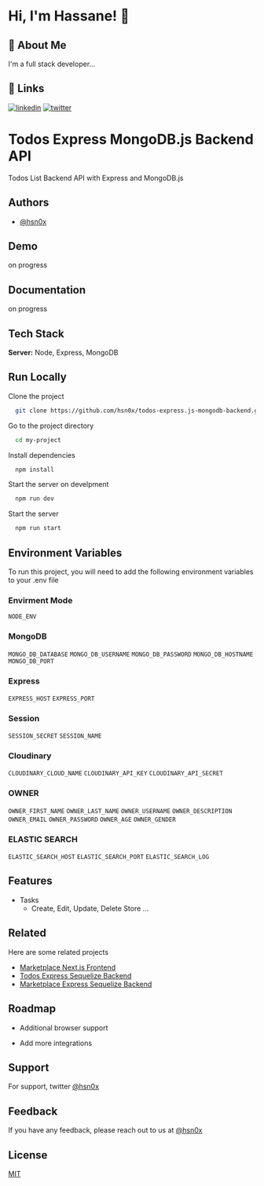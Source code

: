 # Hi, I'm Hassane! 👋

## 🚀 About Me

I'm a full stack developer...

## 🔗 Links

[![linkedin](https://img.shields.io/badge/linkedin-0A66C2?style=for-the-badge&logo=linkedin&logoColor=white)](https://www.linkedin.com/hsn0x)
[![twitter](https://img.shields.io/badge/twitter-1DA1F2?style=for-the-badge&logo=twitter&logoColor=white)](https://twitter.com/hsn_0x)

# Todos Express MongoDB.js Backend API

Todos List Backend API with Express and MongoDB.js

## Authors

-   [@hsn0x](https://www.github.com/hsn0x)

## Demo

on progress

## Documentation

on progress

## Tech Stack

**Server:** Node, Express, MongoDB

## Run Locally

Clone the project

```bash
  git clone https://github.com/hsn0x/todos-express.js-mongodb-backend.git
```

Go to the project directory

```bash
  cd my-project
```

Install dependencies

```bash
  npm install
```

Start the server on develpment

```bash
  npm run dev
```

Start the server

```bash
  npm run start
```

## Environment Variables

To run this project, you will need to add the following environment variables to your .env file

### Envirment Mode

`NODE_ENV`

### MongoDB

`MONGO_DB_DATABASE`
`MONGO_DB_USERNAME`
`MONGO_DB_PASSWORD`
`MONGO_DB_HOSTNAME`
`MONGO_DB_PORT`

### Express

`EXPRESS_HOST`
`EXPRESS_PORT`

### Session

`SESSION_SECRET`
`SESSION_NAME`

### Cloudinary

`CLOUDINARY_CLOUD_NAME`
`CLOUDINARY_API_KEY`
`CLOUDINARY_API_SECRET`

### OWNER

`OWNER_FIRST_NAME`
`OWNER_LAST_NAME`
`OWNER_USERNAME`
`OWNER_DESCRIPTION`
`OWNER_EMAIL`
`OWNER_PASSWORD`
`OWNER_AGE`
`OWNER_GENDER`

### ELASTIC SEARCH

`ELASTIC_SEARCH_HOST`
`ELASTIC_SEARCH_PORT`
`ELASTIC_SEARCH_LOG`

## Features

-   Tasks
    -   Create, Edit, Update, Delete Store
        ...

## Related

Here are some related projects

-   [Marketplace Next.js Frontend](https://github.com/hsn0x/marketplace-nextjs-frontend)
-   [Todos Express Sequelize Backend](https://github.com/hsn0x/todos-express.js-sequelize.js-backend.git)
-   [Marketplace Express Sequelize Backend](https://github.com/hsn0x/marketplace-express-sequelize-backend.git)

## Roadmap

-   Additional browser support

-   Add more integrations

## Support

For support, twitter [@hsn0x](https://twitter.com/hsn_0x)

## Feedback

If you have any feedback, please reach out to us at [@hsn0x](https://twitter.com/hsn_0x)

## License

[MIT](https://choosealicense.com/licenses/mit/)

